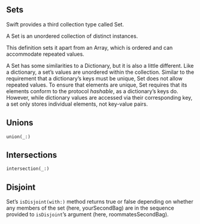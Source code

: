 ## Sets

Swift provides a third collection type called Set.

A Set is an unordered collection of distinct instances.

This definition sets it apart from an
Array, which is ordered and can accommodate repeated values.

A Set has some similarities to a Dictionary, but it is also a little different. Like a
dictionary, a set’s values are unordered within the collection. Similar to the requirement that a
dictionary’s keys must be unique, Set does not allow repeated values. To ensure that elements
are unique, Set requires that its elements conform to the protocol *hashable*, as a
dictionary’s keys do. However, while dictionary values are accessed via their corresponding
key, a set only stores individual elements, not key-value pairs.

## Unions
```
union(_:)
```
## Intersections
```
intersection(_:)
```
## Disjoint

Set’s ```isDisjoint(with:)``` method returns true or false depending on whether any
members of the set (here, yourSecondBag) are in the sequence provided to
```isDisjoint```’s argument (here, roommatesSecondBag).
